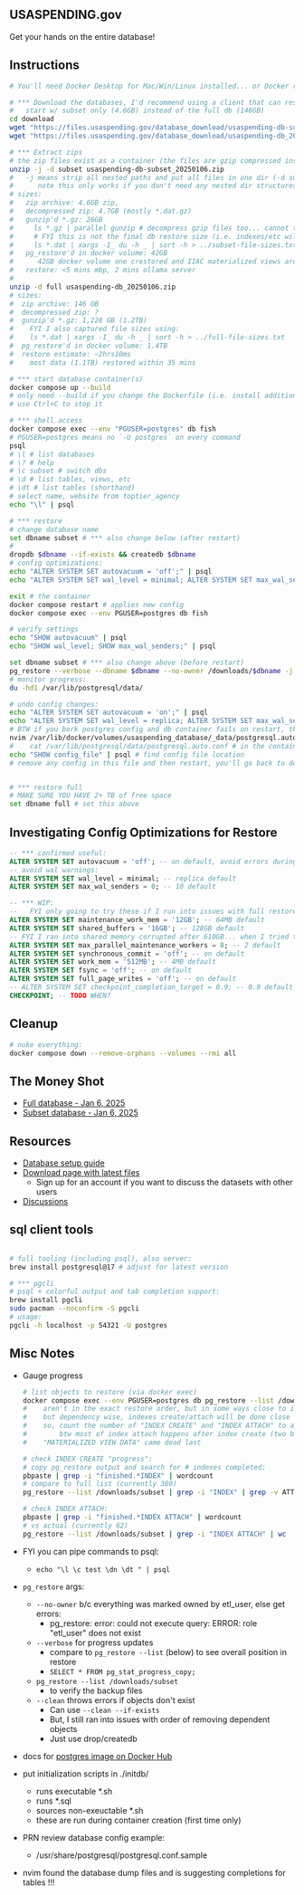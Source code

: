 ## USASPENDING.gov

Get your hands on the entire database!

## Instructions

```sh
# You'll need Docker Desktop for Mac/Win/Linux installed... or Docker running somewhere.

# *** Download the databases, I'd recommend using a client that can resume on failure... or just wget it
#   start w/ subset only (4.6GB) instead of the full db (146GB)
cd download
wget "https://files.usaspending.gov/database_download/usaspending-db-subset_20250106.zip"
wget "https://files.usaspending.gov/database_download/usaspending-db_20250106.zip"

# *** Extract zips
# the zip files exist as a container (the files are gzip compressed inside)
unzip -j -d subset usaspending-db-subset_20250106.zip
#   -j means strip all nested paths and put all files in one dir (-d subset)
#      note this only works if you don't need any nested dir structures
# sizes:
#   zip archive: 4.6GB zip, 
#   decompressed zip: 4.7GB (mostly *.dat.gz) 
#   gunzip'd *.gz: 26GB  
#     ls *.gz | parallel gunzip # decompress gzip files too... cannot trust gunzip -l b/c of int32 size issue
#     # FYI this is not the final db restore size (i.e. indexes/etc will take up space)
#     ls *.dat | xargs -I_ du -h _ | sort -h > ../subset-file-sizes.txt
#   pg_restore'd in docker volume: 42GB
#      42GB docker volume one crestored and IIAC materialized views are rebuilt/ing
#   restore: <5 mins mbp, 2 mins ollama server
#
unzip -d full usaspending-db_20250106.zip 
# sizes:
#  zip archive: 146 GB
#  decompressed zip: ?
#  gunzip'd *.gz: 1,228 GB (1.2TB)
#    FYI I also captured file sizes using:
#    ls *.dat | xargs -I_ du -h _ | sort -h > ../full-file-sizes.txt
#  pg_restore'd in docker volume: 1.4TB 
#  restore estimate: ~2hrs10ms
#    most data (1.1TB) restored within 35 mins

# *** start database container(s)
docker compose up --build
# only need --build if you change the Dockerfile (i.e. install additional packages)
# use Ctrl+C to stop it

# *** shell access
docker compose exec --env "PGUSER=postgres" db fish
# PGUSER=postgres means no `-U postgres` on every command
psql
# \l # list databases
# \? # help
# \c subset # switch dbs
# \d # list tables, views, etc
# \dt # list tables (shorthand)
# select name, website from toptier_agency
echo "\l" | psql

# *** restore 
# change database name
set dbname subset # *** also change below (after restart)
# 
dropdb $dbname --if-exists && createdb $dbname
# config optimizations:
echo "ALTER SYSTEM SET autovacuum = 'off';" | psql
echo "ALTER SYSTEM SET wal_level = minimal; ALTER SYSTEM SET max_wal_senders = 0; " | psql 

exit # the container
docker compose restart # applies new config
docker compose exec --env PGUSER=postgres db fish

# verify settings
echo "SHOW autovacuum" | psql
echo "SHOW wal_level; SHOW max_wal_senders;" | psql

set dbname subset # *** also change above (before restart)
pg_restore --verbose --dbname $dbname --no-owner /downloads/$dbname -j 8 
# monitor progress:
du -hd1 /var/lib/postgresql/data/

# undo config changes:
echo "ALTER SYSTEM SET autovacuum = 'on';" | psql
echo "ALTER SYSTEM SET wal_level = replica; ALTER SYSTEM SET max_wal_senders = 10; " | psql 
# BTW if you bork postgres config and db container fails on restart, then on container host edit the config:
nvim /var/lib/docker/volumes/usaspending_database/_data/postgresql.auto.conf
#    cat /var/lib/postgresql/data/postgresql.auto.conf # in the container
echo "SHOW config_file" | psql # find config file location
# remove any config in this file and then restart, you'll go back to defaults


# *** restore full
# MAKE SURE YOU HAVE 2+ TB of free space
set dbname full # set this above
```

## Investigating Config Optimizations for Restore

```sql
-- *** confirmed useful:
ALTER SYSTEM SET autovacuum = 'off'; -- on default, avoid errors during restore
-- avoid wal warnings:
ALTER SYSTEM SET wal_level = minimal; -- replica default
ALTER SYSTEM SET max_wal_senders = 0; -- 10 default

-- *** WIP:
--   FYI only going to try these if I run into issues with full restore
ALTER SYSTEM SET maintenance_work_mem = '12GB'; -- 64MB default
ALTER SYSTEM SET shared_buffers = '16GB'; -- 128GB default
-- FYI I ran into shared memory corrupted after 610GB... when I tried these memory mods the first time on the full db
ALTER SYSTEM SET max_parallel_maintenance_workers = 8; -- 2 default
ALTER SYSTEM SET synchronous_commit = 'off'; -- on default
ALTER SYSTEM SET work_mem = '512MB'; -- 4MB default
ALTER SYSTEM SET fsync = 'off'; -- on default
ALTER SYSTEM SET full_page_writes = 'off'; -- on default
-- ALTER SYSTEM SET checkpoint_completion_target = 0.9; -- 0.9 default (so don't need to change this unless using a diff value)
CHECKPOINT; -- TODO WHEN?
```

## Cleanup

```sh
# nuke everything:
docker compose down --remove-orphans --volumes --rmi all
```

## The Money Shot

- [Full database - Jan 6, 2025](https://files.usaspending.gov/database_download/usaspending-db_20250106.zip)
- [Subset database - Jan 6, 2025](https://files.usaspending.gov/database_download/usaspending-db-subset_20250106.zip)

## Resources

- [Database setup guide](https://files.usaspending.gov/database_download/usaspending-db-setup.pdf)
- [Download page with latest files](https://onevoicecrm.my.site.com/usaspending/s/database-download)
  - Sign up for an account if you want to discuss the datasets with other users
- [Discussions](https://onevoicecrm.my.site.com/usaspending/s/)

## sql client tools

```sh

# full tooling (including psql), also server:
brew install postgresql@17 # adjust for latest version

# *** pgcli 
# psql + colorful output and tab completion support:
brew install pgcli
sudo pacman --noconfirm -S pgcli
# usage:
pgcli -h localhost -p 54321 -U postgres

```

## Misc Notes

- Gauge progress

    ```sh
    # list objects to restore (via docker exec)
    docker compose exec --env PGUSER=postgres db pg_restore --list /downloads/full | pbcopy
    #    aren't in the exact restore order, but in some ways close to it
    #    but dependency wise, indexes create/attach will be done close to last
    #    so, count the number of "INDEX CREATE" and "INDEX ATTACH" to approximate how close to done
    #        btw most of index attach happens after index create (two batches of them after index create)
    #    "MATERIALIZED VIEW DATA" came dead last

    # check INDEX CREATE "progress":
    # copy pg_restore output and search for # indexes completed:
    pbpaste | grep -i "finished.*INDEX" | wordcount
    # compare to full list (currently 380)
    pg_restore --list /downloads/subset | grep -i "INDEX" | grep -v ATTACH | wc

    # check INDEX ATTACH:
    pbpaste | grep -i "finished.*INDEX ATTACH" | wordcount
    # vs actual (currently 62)
    pg_restore --list /downloads/subset | grep -i "INDEX ATTACH" | wc

    ``` 

- FYI you can pipe commands to psql:
    - `echo "\l \c test \dn \dt " | psql` 
- `pg_restore` args:
    - `--no-owner` b/c everything was marked owned by etl_user, else get errors:
        - pg_restore: error: could not execute query: ERROR:  role "etl_user" does not exist
    - `--verbose` for progress updates 
        - compare to `pg_restore --list` (below) to see overall position in restore
        - `SELECT * FROM pg_stat_progress_copy;`
    - `pg_restore --list /downloads/subset` 
        - to verify the backup files
    - `--clean` throws errors if objects don't exist
        - Can use `--clean --if-exists`
        - But, I still ran into issues with order of removing dependent objects
        - Just use drop/createdb
- docs for [postgres image on Docker Hub](https://hub.docker.com/_/postgres) 
- put initialization scripts in ./initdb/
    - runs executable *.sh 
    - runs *.sql
    - sources non-exeuctable *.sh
    - these are run during container creation (first time only)
- PRN review database config example:
    - /usr/share/postgresql/postgresql.conf.sample
- nvim found the database dump files and is suggesting completions for tables !!! 

